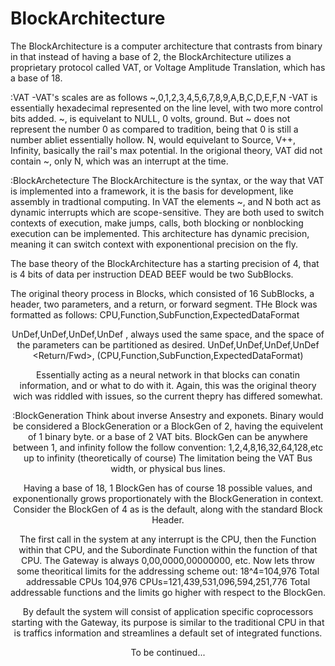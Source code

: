 # BlockArchitecture
The BlockArchitecture is a computer architecture that contrasts from binary in that instead of having a base of 2, the BlockArchitecture utilizes a proprietary protocol called VAT, or Voltage Amplitude Translation, which has a base of 18.

:VAT
-VAT's scales are as follows ~,0,1,2,3,4,5,6,7,8,9,A,B,C,D,E,F,N
-VAT is essentially hexadecimal represented on the line level, with two more control bits added.
~, is equivelant to NULL, 0 volts, ground. But ~ does not represent the number 0 as compared to tradition, being that 0 is still a number abliet essentially hollow.
N, would equivelant to Source, V++, Infinity, basically the rail's max potential.
In the origional theory, VAT did not contain ~, only N, which was an interrupt at the time.

:BlockArchetecture
The BlockArchitecture is the syntax, or the way that VAT is implemented into a framework, it is the basis for development, like assembly in tradtional computing.  In VAT the elements ~, and N both act as dynamic interrupts which are scope-sensitive. They are both used to switch contexts of execution, make jumps, calls, both blocking or nonblocking execution can be implemented. This architecture has dynamic precision, meaning it can switch context with exponentional precision on the fly.

The base theory of the BlockArchitecture has a starting precision of 4, that is 4 bits of data per instruction DEAD BEEF would be two SubBlocks.

The original theory process in Blocks, which consisted of 16 SubBlocks, a header, two parameters, and a return, or forward segment.
THe Block was formatted as follows:
CPU,Function,SubFunction,ExpectedDataFormat <Header>
UnDef,UnDef,UnDef,UnDef <Parameter1>, always used the same space, and the space of the parameters can be partitioned as desired.
UnDef,UnDef,UnDef,UnDef <Parameter2>
<Return/Fwd>, (CPU,Function,SubFunction,ExpectedDataFormat)

Essentially acting as a neural network in that blocks can conatin information, and or what to do with it.
Again, this was the original theory wich was riddled with issues, so the current thepry has differed somewhat.

:BlockGeneration
Think about inverse Ansestry and exponets. Binary would be considered a BlockGeneration or a BlockGen of 2, having the equivelent of 1 binary byte. or a base of 2 VAT bits. BlockGen can be anywhere between 1, and infinity follow the follow convention:
1,2,4,8,16,32,64,128,etc up to infinity (theoretically of course) The limitation being the VAT Bus width, or physical bus lines.

Having a base of 18, 1 BlockGen has of course 18 possible values, and exponentionally grows proportionately with the BlockGeneration in context. Consider the BlockGen of 4 as is the default, along with the standard Block Header.

The first call in the system at any interrupt is the CPU, then the Function within that CPU, and the Subordinate Function within the function of that CPU. The Gateway is always 0,00,0000,00000000, etc. Now lets throw some theoritical limits for the addressing scheme out:
18^4=104,976 Total addressable CPUs
104,976 CPUs=121,439,531,096,594,251,776 Total addressable functions
and the limits go higher with respect to the BlockGen.

By default the system will consist of application specific coprocessors starting with the Gateway, its purpose is similar to the traditional CPU in that is traffics information and streamlines a default set of integrated functions.

To be continued...
